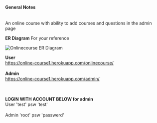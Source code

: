 
**General Notes**<br><br><br>
An online course with ability to add courses and questions in the admin page

**ER Diagram**
For your reference

![Onlinecourse ER Diagram](https://github.com/ibm-developer-skills-network/final-cloud-app-with-database/blob/master/static/media/course_images/onlinecourse_app_er.png)

**User**<br>
https://online-course1.herokuapp.com/onlinecourse/<br><br>
**Admin**<br>
https://online-course1.herokuapp.com/admin/<br><br><br>


**LOGIN WITH ACCOUNT BELOW for admin**<br>
User 'test' psw 'test'<br><br>
Admin 'root' psw 'passwerd'<br><br>
